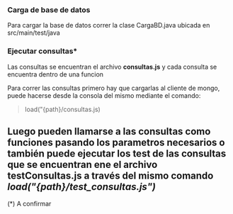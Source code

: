 ### Carga de base de datos
Para cargar la base de datos correr la clase CargaBD.java ubicada en src/main/test/java

### Ejecutar consultas*
Las consultas se encuentran el archivo **consultas.js** y cada consulta se encuentra dentro de una funcion
  
Para correr las consultas primero hay que cargarlas al cliente de mongo, puede hacerse desde la consola del mismo mediante el comando: 
>load("{path}/consultas.js)
  
Luego pueden llamarse a las consultas como funciones pasando los parametros necesarios o también puede ejecutar los test de las consultas que se encuentran ene el archivo **testConsultas.js** a través del mismo comando _load("{path}/test_consultas.js")_
---
(*) A confirmar
